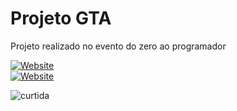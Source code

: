 # Projeto GTA
Projeto realizado no evento do zero ao programador

[![Website](https://img.shields.io/badge/Website-39E09B?style=for-the-badge&logo=Website&logoColor=white)](https://projeto-gta.netlify.app) 
<br/>
[![Website](https://img.shields.io/badge/Acesse%20o%20meu-Website-39E09B?style=for-the-badge&logo=Website&logoColor=white)](https://projeto-gta.netlify.app)

![curtida](https://img.shields.io/badge/Deixa%20o-%E2%9D%A4-red.svg?style=flat)
